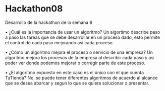 # Hackathon08
Desarrollo de la hackathon de la semana 8

• ¿Cuál es la importancia de usar un algoritmo?
Un algortimo describe paso a paso las tareas que se debe desarrollar en un proceso dado, esto permite el control de cada paso mejorando asi cada proceso.

• ¿Cómo un algoritmo mejora el proceso o servicio de una empresa?
Un algoritmo mejora los procesos de la empresa al describir cada paso y asi poder ver donde podemos mejorar o corregir parte de este proceso.

• ¿El algoritmo expuesto en este caso es el único con el que cuenta TuTienda?
No, se puede tener diferentes algoritmos de acuerdo al alcance que se desea abarcar y segun lo que se quiera solucionar o presentar.

